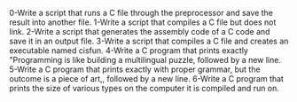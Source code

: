 0-Write a script that runs a C file through the preprocessor and save the result into another file. 
1-Write a script that compiles a C file but does not link. 
2-Write a script that generates the assembly code of a C code and save it in an output file. 
3-Write a script that compiles a C file and creates an executable named cisfun. 
4-Write a C program that prints exactly "Programming is like building a multilingual puzzle, followed by a new line. 
5-Write a C program that prints exactly with proper grammar, but the outcome is a piece of art,, followed by a new line. 
6-Write a C program that prints the size of various types on the computer it is compiled and run on.
